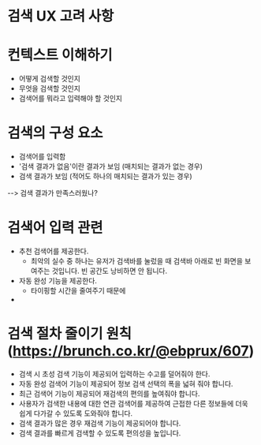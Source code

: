 # 검색 UX 고려 사항


# 컨텍스트 이해하기
* 어떻게 검색할 것인지
* 무엇을 검색할 것인지
* 검색어를 뭐라고 입력해야 할 것인지



# 검색의 구성 요소
* 검색어를 입력함
* '검색 결과가 없음'이란 결과가 보임 (매치되는 결과가 없는 경우)
* 검색 결과가 보임 (적어도 하나의 매치되는 결과가 있는 경우)

--> 검색 결과가 만족스러웠나?

# 검색어 입력 관련
* 추천 검색어를 제공한다.
  * 최악의 실수 중 하나는 유저가 검색바를 눌렀을 때 검색바 아래로 빈 화면을 보여주는 것입니다. 빈 공간도 낭비하면 안 됩니다.
* 자동 완성 기능을 제공한다.
  * 타이핑할 시간을 줄여주기 때문에 
* 





# 검색 절차 줄이기 원칙 (https://brunch.co.kr/@ebprux/607)
* 검색 시 초성 검색 기능이 제공되어 입력하는 수고를 덜어줘야 한다.
* 자동 완성 검색어 기능이 제공되어 정보 검색 선택의 폭을 넓혀 줘야 합니다.
* 최근 검색어 기능이 제공되어 재검색의 편의를 높여줘야 합니다.
* 사용자가 검색한 내용에 대한 연관 검색어를 제공하여 근접한 다른 정보들에 더욱 쉽게 다가갈 수 있도록 도와줘야 합니다.
* 검색 결과가 많은 경우 재검색 기능이 제공되어야 합니다.
* 검색 결과를 빠르게 검색할 수 있도록 편의성을 높입니다.




